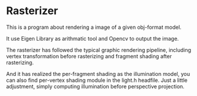 # Rasterizer
This is a program about rendering a image of a given obj-format model.

It use Eigen Library as arithmatic tool and Opencv to output the image.

The rasterizer has followed the typical graphic rendering pipeline, including vertex transformation before rasterizing and fragment shading after rasterizing.

And it has realized the per-fragment shading as the illumination model, you can also find per-vertex shading module in the light.h headfile. Just a little adjustment, simply computing illumination before perspective projection.
